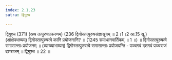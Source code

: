 ```yaml
---
index: 2.1.23
sutra: द्विगुश्च

---
```

 द्विगुश्च (371) (अथ तत्पुरुषप्रकरणम्) (236 द्विगोस्तत्पुरुषसंज्ञासूत्रम् ॥ 2।1।2 आ.15 सू.) (आक्षेपभाष्यम्) द्विगोस्तत्पुरुषत्वे कानि प्रयोजनानि? ॥ (1245 समाधानवार्तिकम् ॥ 1 ॥) ॥ द्विगोस्तत्पुरुषत्वे समासान्ताः प्रयोजनम् ॥ (व्याख्याभाष्यम्) द्विगोस्तत्पुरुषत्वे समासान्ताः प्रयोजयन्ति -  पञ्चगवं दशगवं पञ्चराजं दशराजम् ॥ द्विगुश्च ॥ 22 ॥ 